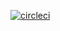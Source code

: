 [![circleci](https://circleci.com/gh/Codedkate/Devtest.svg?style=svg)](https://circleci.com/gh/Codedkate/Devtest)
